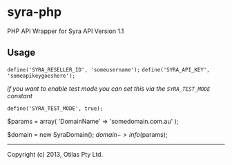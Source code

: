 # syra-php

PHP API Wrapper for Syra API Version 1.1

## Usage

`define('SYRA_RESELLER_ID', 'someusername');`
`define('SYRA_API_KEY', 'someapikeygoeshere');`

_if you want to enable test mode you can set this via the `SYRA_TEST_MODE` constant_

`define('SYRA_TEST_MODE', true);` 

$params = array(
	'DomainName' => 'somedomain.com.au'
);

$domain = new SyraDomain();
$domain->info($params);

---

Copyright (c) 2013, Otilas Pty Ltd.